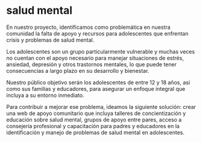 # salud mental

En nuestro proyecto, identificamos como problemática en nuestra comunidad la falta de apoyo y recursos para adolescentes que enfrentan crisis y problemas de salud mental.

Los adolescentes son un grupo particularmente vulnerable y muchas veces no cuentan con el apoyo necesario para manejar situaciones de estrés, ansiedad, depresión y otros trastornos mentales, lo que puede tener consecuencias a largo plazo en su desarrollo y bienestar.

Nuestro público objetivo serán los adolescentes de entre 12 y 18 años, así como sus familias y educadores, para asegurar un enfoque integral que incluya a su entorno inmediato.

Para contribuir a mejorar ese problema, ideamos la siguiente solución: crear una web de apoyo comunitario que incluya talleres de concientización y educación sobre salud mental, grupos de apoyo entre pares, acceso a consejería profesional y capacitación para padres y educadores en la identificación y manejo de problemas de salud mental en adolescentes.
